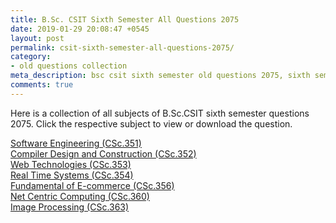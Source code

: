```yaml
---
title: B.Sc. CSIT Sixth Semester All Questions 2075
date: 2019-01-29 20:08:47 +0545
layout: post
permalink: csit-sixth-semester-all-questions-2075/
category:
- old questions collection
meta_description: bsc csit sixth semester old questions 2075, sixth semester, sixth semester 2075, old questions, old questions 2075, csit 2075, 6th semester old questions 2075, 6th semester old questions, tu old questions 2075, sixth semester all questions 2075, 6th semester, bsccsit, old questions 2075, sixth semester old questions csit, sixth semester old question, sixth semester old question csit 2075,csit sixth semester Software Engineering question 2075,csit sixth semester Compiler Design and Construction question 2075, csit sixth semester Web Technologies, csit sixth semester Real Time Systems, question 2075, csit sixth semester Fundamentals of ecommerce question 2075, csit sixth semester Image Processing question 2075, image processing question 2075, Net Centric Computing, Net Centric Computing question 2075
comments: true
---
```

<p>Here is a collection of all subjects of B.Sc.CSIT sixth semester questions 2075. Click the respective subject to view or download the question.</p>
<a href="../assets/files/2075/CSc_351_SE_2075.pdf" title="Software Engineering">Software Engineering (CSc.351)</a><br>
<a href="../assets/files/2075/CSc_352_CDC_2075.pdf" title="Compiler Design and Construction">Compiler Design and Construction (CSc.352)</a><br>
<a href="../assets/files/2075/CSc_353_WT_2075.pdf" title="Web Technologies">Web Technologies (CSc.353)</a><br>
<a href="../assets/files/2075/CSc_354_RTS_2075.pdf" title="Real Time Systems">Real Time Systems (CSc.354)</a><br>
<a href="../assets/files/2075/CSc_356_EC_2075.pdf" title="Fundamental of E-commerce">Fundamental of E-commerce (CSc.356)</a><br>
<a href="../assets/files/2075/CSc_360_NCC_2075.pdf" title="Net Centric Computing">Net Centric Computing (CSc.360)</a><br>
<a href="../assets/files/2075/CSc_363_IP_2075.pdf" title="Image Processing">Image Processing (CSc.363)</a><br>
